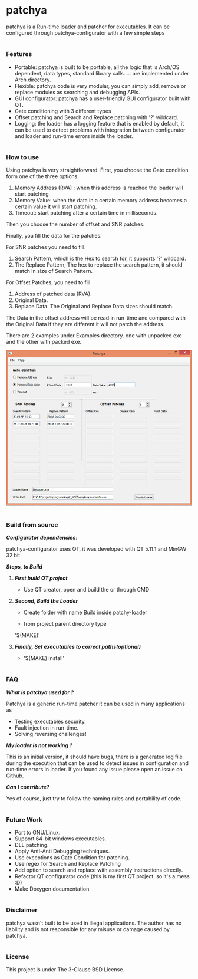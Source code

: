 # patchya

patchya is a Run-time loader and patcher for executables. It can be configured through patchya-configurator with a few simple steps

#

### Features
* Portable: patchya is built to be portable, all the logic that is Arch/OS dependent, data types, standard library calls..... are implemented under Arch directory.
* Flexible: patchya code is very modular, you can simply add, remove or replace modules as searching and debugging APIs.
* GUI configurator: patchya has a user-friendly GUI configurator built with QT.
* Gate conditioning with 3 different types
* Offset patching and Search and Replace patching with '?' wildcard.
* Logging: the loader has a logging feature that is enabled by default, it can be used to detect problems with integration between configurator and loader and run-time errors inside the loader.

#

### How to use

Using patchya is very straightforward. First, you choose the Gate condition form one of the three options
1. Memory Address (RVA) : when this address is reached the loader will start patching
2. Memory Value: when the data in a certain memory address becomes a certain value it will start patching.
3. Timeout: start patching after a certain time in milliseconds.

Then you choose the number of offset and SNR patches.

Finally, you fill the data for the patches.

For SNR patches you need to fill:
1. Search Pattern, which is the Hex to search for, it supports '?' wildcard.
2. The Replace Pattern, The hex to replace the search pattern, it should match in size of Search Pattern.

For Offset Patches, you need to fill
1. Address of patched data (RVA).
2. Original Data.
3. Replace Data.
The Original and Replace Data sizes should match.

The Data in the offset address will be read in run-time and compared with the Original Data if they are different it will not patch the address.

There are 2 examples under Examples directory. one with unpacked exe and the other with packed exe. 


![](screenshots/screenshot.PNG)


#

### Build from source
***Configurator dependencies***:

patchya-configurator uses QT, it was developed with QT 5.11.1 and MinGW 32 bit

***Steps, to Build***
1) ***First build QT project***
    * Use QT creator, open and build the or through CMD
2) ***Second, Build the Loader***

    * Create folder with name Build inside patchy-loader 
	
    * from project parent directory type
    
    '$(MAKE)'
3) ***Finally, Set executables to correct paths(optional)***

    * '$(MAKE) install'
    
#

### FAQ
***What is patchya used for ?*** 

Patchya is a generic run-time patcher it can be used in many applications as
* Testing executables security.
* Fault injection in run-time.
* Solving reversing challenges!

***My loader is not working ?*** 

This is an initial version, it should have bugs, there is a generated log file during the execution that can be used to detect issues in configuration and run-time errors in loader. If you found any issue please open an issue on Github.

***Can I contribute?***

Yes of course, just try to follow the naming rules and portability of code.



#

### Future Work

* Port to GNU/Linux.
* Support 64-bit windows executables.
* DLL patching.
* Apply Anti-Anti Debugging techniques.
* Use exceptions as Gate Condition for patching.
* Use regex for Search and Replace Patching
* Add option to search and replace with assembly instructions directly.
* Refactor QT configurator code (this is my first QT project, so it's a mess :D)
* Make Doxygen documentation

#

### Disclaimer

patchya wasn't built to be used in illegal applications. The author has no liability and is not responsible for any misuse or damage caused by patchya.

#

### License

This project is under The 3-Clause BSD License.

